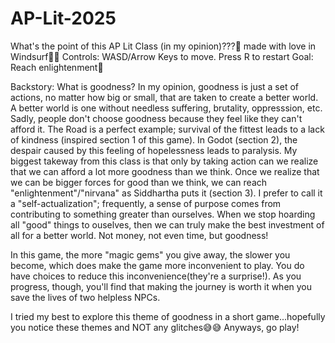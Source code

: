 # AP-Lit-2025
What's the point of this AP Lit Class (in my opinion)???👀 made with love in Windsurf📖💖 
Controls: WASD/Arrow Keys to move. Press R to restart 
Goal: Reach enlightenment🤩

Backstory: What is goodness? In my opinion, goodness is just a set of actions, no matter how big or small, that are taken to create a better world.
A better world is one without needless suffering, brutality, oppresssion, etc. Sadly, people don't choose goodness because they feel like they can't afford it. The Road is a perfect example; survival of the fittest leads to a lack of kindness (inspired section 1 of this game).
In Godot (section 2), the despair caused by this feeling of hopelessness leads to paralysis. My biggest takeway from this class is that only by taking action can we realize that we can afford a lot more goodness than we think.
Once we realize that we can be bigger forces for good than we think, we can reach "enlightenment"/"nirvana" as Siddhartha puts it (section 3). I prefer to call it a "self-actualization"; frequently, a sense of purpose comes from contributing to something greater than ourselves. When we stop hoarding all "good" things to ouselves, then we can truly make the best investment of all for a better world. Not money, not even time, but goodness!

In this game, the more "magic gems" you give away, the slower you become, which does make the game more inconvenient to play. You do have choices to reduce this inconvenience(they're a surprise!). As you progress, though, you'll find that making the journey is worth it when you save the lives of two helpless NPCs.

I tried my best to explore this theme of goodness in a short game...hopefully you notice these themes and NOT any glitches😅😅
Anyways, go play!
